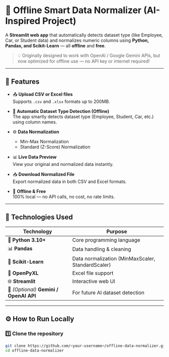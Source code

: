 # 🤖 Offline Smart Data Normalizer (AI-Inspired Project)

A **Streamlit web app** that automatically detects dataset type (like Employee, Car, or Student data) and normalizes numeric columns using **Python, Pandas, and Scikit-Learn** — all **offline** and **free**.

> 💡 Originally designed to work with OpenAI / Google Gemini APIs, but now optimized for offline use — no API key or internet required!

---

## 🚀 Features

- 📤 **Upload CSV or Excel files**  
  Supports `.csv` and `.xlsx` formats up to 200MB.

- 🧠 **Automatic Dataset Type Detection (Offline)**  
  The app smartly detects dataset type (Employee, Student, Car, etc.) using column names.

- ⚙️ **Data Normalization**
  - Min-Max Normalization  
  - Standard (Z-Score) Normalization

- 📊 **Live Data Preview**  
  View your original and normalized data instantly.

- 📥 **Download Normalized File**  
  Export normalized data in both CSV and Excel formats.

- 💾 **Offline & Free**  
  100% local — no API calls, no cost, no rate limits.

---

## 🧰 Technologies Used

| Technology | Purpose |
|-------------|----------|
| 🐍 **Python 3.10+** | Core programming language |
| 📊 **Pandas** | Data handling & cleaning |
| 🧮 **Scikit-Learn** | Data normalization (MinMaxScaler, StandardScaler) |
| 📘 **OpenPyXL** | Excel file support |
| 🌐 **Streamlit** | Interactive web UI |
| 🧠 *(Optional)* **Gemini / OpenAI API** | For future AI dataset detection |

---

## ⚙️ How to Run Locally

### 1️⃣ Clone the repository
```bash
git clone https://github.com/<your-username>/offline-data-normalizer.git
cd offline-data-normalizer
